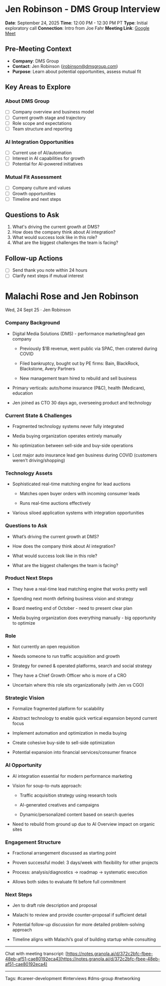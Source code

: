 # Jen Robinson - DMS Group Interview

**Date**: September 24, 2025
**Time**: 12:00 PM - 12:30 PM PT
**Type**: Initial exploratory call
**Connection**: Intro from Joe Fahr
**Meeting Link**: [Google Meet](https://meet.google.com/pyg-rozb-cby)

## Pre-Meeting Context
- **Company**: DMS Group
- **Contact**: Jen Robinson (jrobinson@dmsgroup.com)
- **Purpose**: Learn about potential opportunities, assess mutual fit

## Key Areas to Explore
### About DMS Group
- [ ] Company overview and business model
- [ ] Current growth stage and trajectory
- [ ] Role scope and expectations
- [ ] Team structure and reporting

### AI Integration Opportunities
- [ ] Current use of AI/automation
- [ ] Interest in AI capabilities for growth
- [ ] Potential for AI-powered initiatives

### Mutual Fit Assessment
- [ ] Company culture and values
- [ ] Growth opportunities
- [ ] Timeline and next steps

## Questions to Ask
1. What's driving the current growth at DMS?
2. How does the company think about AI integration?
3. What would success look like in this role?
4. What are the biggest challenges the team is facing?

## Follow-up Actions
- [ ] Send thank you note within 24 hours
- [ ] Clarify next steps if mutual interest

# Malachi Rose and Jen Robinson

Wed, 24 Sept 25 · Jen Robinson

### Company Background

- Digital Media Solutions (DMS) - performance marketing/lead gen company
    
    - Previously $1B revenue, went public via SPAC, then cratered during COVID
        
    - Filed bankruptcy, bought out by PE firms: Bain, BlackRock, Blackstone, Avery Partners
        
    - New management team hired to rebuild and sell business
        
- Primary verticals: auto/home insurance (P&C), health (Medicare), education
    
- Jen joined as CTO 30 days ago, overseeing product and technology
    

### Current State & Challenges

- Fragmented technology systems never fully integrated
    
- Media buying organization operates entirely manually
    
- No optimization between sell-side and buy-side operations
    
- Lost major auto insurance lead gen business during COVID (customers weren’t driving/shopping)
    

### Technology Assets

- Sophisticated real-time matching engine for lead auctions
    
    - Matches open buyer orders with incoming consumer leads
        
    - Runs real-time auctions effectively
        
- Various siloed application systems with integration opportunities
    

### Questions to Ask

- What’s driving the current growth at DMS?
    
- How does the company think about AI integration?
    
- What would success look like in this role?
    
- What are the biggest challenges the team is facing?
    

### Product Next Steps

- They have a real-time lead matching engine that works pretty well
    
- Spending next month defining business vision and strategy
    
- Board meeting end of October - need to present clear plan
    
- Media buying organization does everything manually - big opportunity to optimize
    

### Role

- Not currently an open requisition
    
- Needs someone to run traffic acquisition and growth
    
- Strategy for owned & operated platforms, search and social strategy
    
- They have a Chief Growth Officer who is more of a CRO
    
- Uncertain where this role sits organizationally (with Jen vs CGO)
    

### Strategic Vision

- Formalize fragmented platform for scalability
    
- Abstract technology to enable quick vertical expansion beyond current focus
    
- Implement automation and optimization in media buying
    
- Create cohesive buy-side to sell-side optimization
    
- Potential expansion into financial services/consumer finance
    

### AI Opportunity

- AI integration essential for modern performance marketing
    
- Vision for soup-to-nuts approach:
    
    - Traffic acquisition strategy using research tools
        
    - AI-generated creatives and campaigns
        
    - Dynamic/personalized content based on search queries
        
- Need to rebuild from ground up due to AI Overview impact on organic sites
    

### Engagement Structure

- Fractional arrangement discussed as starting point
    
- Proven successful model: 3 days/week with flexibility for other projects
    
- Process: analysis/diagnostics → roadmap → systematic execution
    
- Allows both sides to evaluate fit before full commitment
    

### Next Steps

- Jen to draft role description and proposal
    
- Malachi to review and provide counter-proposal if sufficient detail
    
- Potential follow-up discussion for more detailed problem-solving approach
    
- Timeline aligns with Malachi’s goal of building startup while consulting
    

---

Chat with meeting transcript: [https://notes.granola.ai/d/372c2bfc-fbee-48eb-af51-cae80192eca4](https://notes.granola.ai/d/372c2bfc-fbee-48eb-af51-cae80192eca4)

---
Tags: #career-development #interviews #dms-group #networking